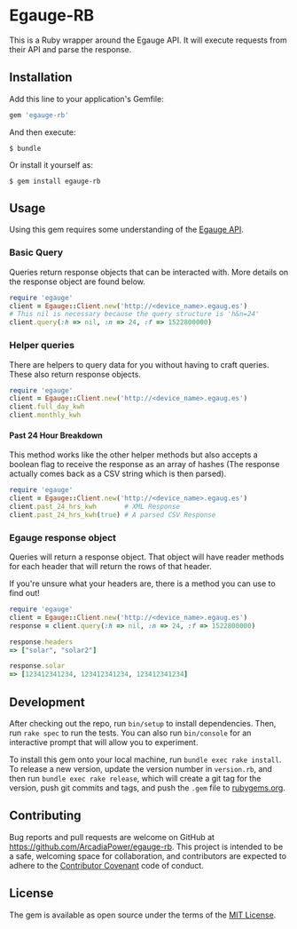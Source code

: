 # Egauge-RB

This is a Ruby wrapper around the Egauge API. It will execute requests from their API and parse the response.

## Installation

Add this line to your application's Gemfile:

```ruby
gem 'egauge-rb'
```

And then execute:

    $ bundle

Or install it yourself as:

    $ gem install egauge-rb

## Usage
Using this gem requires some understanding of the [Egauge API](https://www.egauge.net/docs/egauge-xml-api.pdf).

### Basic Query
Queries return response objects that can be interacted with. More details on the response object are found below.
```ruby
require 'egauge'
client = Egauge::Client.new('http://<device_name>.egaug.es')
# This nil is necessary because the query structure is 'h&n=24'
client.query(:h => nil, :n => 24, :f => 1522800000)
```
### Helper queries
There are helpers to query data for you without having to craft queries. These also return response objects.
```ruby
require 'egauge'
client = Egauge::Client.new('http://<device_name>.egaug.es')
client.full_day_kwh
client.monthly_kwh
```
#### Past 24 Hour Breakdown
This method works like the other helper methods but also accepts a boolean flag to receive the response as an array
of hashes (The response actually comes back as a CSV string which is then parsed).
```ruby
require 'egauge'
client = Egauge::Client.new('http://<device_name>.egaug.es')
client.past_24_hrs_kwh       # XML Response
client.past_24_hrs_kwh(true) # A parsed CSV Response
```

### Egauge response object
Queries will return a response object. That object will have reader methods for each header that will return the rows of that header.

If you're unsure what your headers are, there is a method you can use to find out!

```ruby
require 'egauge'
client = Egauge::Client.new('http://<device_name>.egaug.es')
response = client.query(:h => nil, :n => 24, :f => 1522800000)

response.headers
=> ["solar", "solar2"]

response.solar
=> [123412341234, 123412341234, 123412341234]

```

## Development

After checking out the repo, run `bin/setup` to install dependencies. Then, run `rake spec` to run the tests. You can also run `bin/console` for an interactive prompt that will allow you to experiment.

To install this gem onto your local machine, run `bundle exec rake install`. To release a new version, update the version number in `version.rb`, and then run `bundle exec rake release`, which will create a git tag for the version, push git commits and tags, and push the `.gem` file to [rubygems.org](https://rubygems.org).

## Contributing

Bug reports and pull requests are welcome on GitHub at https://github.com/ArcadiaPower/egauge-rb. This project is intended to be a safe, welcoming space for collaboration, and contributors are expected to adhere to the [Contributor Covenant](http://contributor-covenant.org) code of conduct.

## License

The gem is available as open source under the terms of the [MIT License](https://opensource.org/licenses/MIT).
